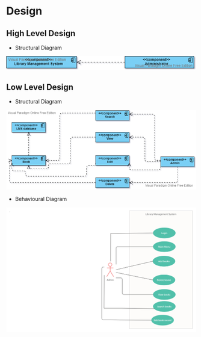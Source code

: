 # Design

## High Level Design

- Structural Diagram

![HighLevelStructuralDiagram](https://github.com/VelampudiRohit-292119/LTTSProject/blob/main/2_Design/HighLevelStructural.png)

## Low Level Design

- Structural Diagram

![FeaturesLevelStructuralDiagram](https://github.com/VelampudiRohit-292119/LTTSProject/blob/main/2_Design/Component.png)

- Behavioural Diagram

![FeaturesBehaviouralDiagram](https://github.com/VelampudiRohit-292119/LTTSProject/blob/main/2_Design/UseCase.jpg)
